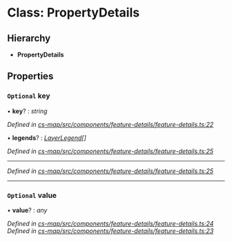 # Class: PropertyDetails

## Hierarchy

* **PropertyDetails**

## Properties

### `Optional` key

• **key**? : *string*

*Defined in [cs-map/src/components/feature-details/feature-details.ts:22](https://github.com/TNOCS/csnext/blob/99cbd46d/packages/cs-map/src/components/feature-details/feature-details.ts#L22)*

• **legends**? : *[LayerLegend](../interfaces/_cs_map_src_classes_layer_legend_.layerlegend.md)[]*

*Defined in [cs-map/src/components/feature-details/feature-details.ts:25](https://github.com/TNOCS/csnext/blob/99cbd46d/packages/cs-map/src/components/feature-details/feature-details.ts#L25)*

___

*Defined in [cs-map/src/components/feature-details/feature-details.ts:25](https://github.com/TNOCS/csnext/blob/99cbd46d/packages/cs-map/src/components/feature-details/feature-details.ts#L25)*

___

### `Optional` value

• **value**? : *any*

*Defined in [cs-map/src/components/feature-details/feature-details.ts:24](https://github.com/TNOCS/csnext/blob/99cbd46d/packages/cs-map/src/components/feature-details/feature-details.ts#L24)*
*Defined in [cs-map/src/components/feature-details/feature-details.ts:23](https://github.com/TNOCS/csnext/blob/99cbd46d/packages/cs-map/src/components/feature-details/feature-details.ts#L23)*
